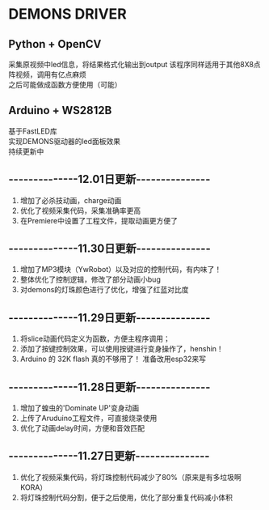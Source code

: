 # DEMONS DRIVER 

## Python + OpenCV     
采集原视频中led信息，将结果格式化输出到output
该程序同样适用于其他8X8点阵视频，调用有亿点麻烦  
之后可能做成函数方便使用（可能）  

## Arduino + WS2812B   
基于FastLED库   
实现DEMONS驱动器的led面板效果      
持续更新中    


## --------------12.01日更新---------------


1. 增加了必杀技动画，charge动画
2. 优化了视频采集代码，采集准确率更高
3. 在Premiere中设置了工程文件，提取动画更方便了


## --------------11.30日更新---------------


1. 增加了MP3模块（YwRobot）以及对应的控制代码，有内味了！
2. 整体优化了控制逻辑，修改了部分动画小bug
3. 对demons的灯珠颜色进行了优化，增强了红蓝对比度


## --------------11.29日更新---------------


1. 将slice动画代码定义为函数，方便主程序调用；
2. 添加了按键控制效果，可以使用按键进行变身操作了，henshin！
3. Arduino 的 32K flash 真的不够用了！ 准备改用esp32来写


## --------------11.28日更新---------------


1. 增加了蝗虫的'Dominate UP'变身动画
2. 上传了Aruduino工程文件，可直接烧录使用
3. 优化了动画delay时间，方便和音效匹配


## --------------11.27日更新---------------


1. 优化了视频采集代码，将灯珠控制代码减少了80%（原来是有多垃圾啊KORA）
2. 将灯珠控制代码分割，便于之后使用，优化了部分重复代码减小体积

